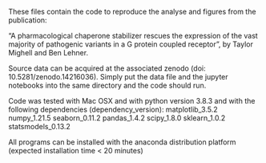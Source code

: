 These files contain the code to reproduce the analyse and figures from the publication:

“A pharmacological chaperone stabilizer rescues the expression of the vast majority of pathogenic variants in a G protein coupled receptor”, by Taylor Mighell and Ben Lehner.

Source data can be acquired at the associated zenodo (doi: 10.5281/zenodo.14216036). Simply put the data file and the jupyter notebooks into the same directory and the code should run.


Code was tested with Mac OSX and with python version 3.8.3 and with the following dependencies (dependency_version):
matplotlib_3.5.2
numpy_1.21.5
seaborn_0.11.2
pandas_1.4.2
scipy_1.8.0
sklearn_1.0.2
statsmodels_0.13.2

All programs can be installed with the anaconda distribution platform (expected installation time < 20 minutes)

